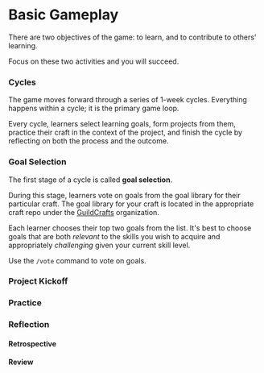 # Basic Gameplay

There are two objectives of the game: to learn, and to contribute to others' learning.

Focus on these two activities and you will succeed.

### Cycles

The game moves forward through a series of 1-week cycles. Everything happens within a cycle; it is the primary game loop.

Every cycle, learners select learning goals, form projects from them, practice their craft in the context of the project, and finish the cycle by reflecting on both the process and the outcome.

### Goal Selection

The first stage of a cycle is called **goal selection**.

During this stage, learners vote on goals from the goal library for their particular craft. The goal library for your craft is located in the appropriate craft repo under the [GuildCrafts][guildcrafts] organization.

Each learner chooses their top two goals from the list. It's best to choose goals that are both _relevant_ to the skills you wish to acquire and appropriately _challenging_ given your current skill level.

Use the `/vote` command to vote on goals.

### Project Kickoff

### Practice

### Reflection

#### Retrospective

#### Review

[guildcrafts]: http://github.com/GuildCrafts
